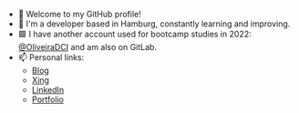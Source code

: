- 👋  Welcome to my GitHub profile!
- 🚀  I'm a developer based in Hamburg, constantly learning and improving.  
- 🟩  I have another account used for bootcamp studies in 2022: [@OliveiraDCI](https://github.com/OliveiraDCI) and am also on GitLab.
- 📫  Personal links:
  - [Blog](https://oliblog.vercel.app/)
  - [Xing](https://www.xing.com/profile/Rafael_BenchimoldeOliveira/cv)
  - [LinkedIn](https://www.linkedin.com/in/rafaelbenchimoldeoliveira)
  - [Portfolio](https://react-portfolio-olicoding.vercel.app/)
